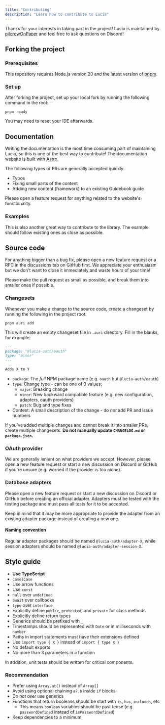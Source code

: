 ```yaml
---
title: "Contributing"
description: "Learn how to contribute to Lucia"
---
```


Thanks for your interests in taking part in the project! Lucia is maintained by [pilcrowOnPaper](https://github.com/pilcrowOnPaper) and feel free to ask questions on Discord!

## Forking the project

### Prerequisites

This repository requires Node.js version 20 and the latest version of [pnpm](https://pnpm.io).

### Set up

After forking the project, set up your local fork by running the following command in the root:

```
pnpm ready
```

You may need to reset your IDE afterwards.

## Documentation

Writing the documentation is the most time consuming part of maintaining Lucia, so this is one of the best way to contribute! The documentation website is built with [Astro](https://astro.build).

The following types of PRs are generally accepted quickly:

- Typos
- Fixing small parts of the content
- Adding new content (framework) to an existing Guidebook guide

Please open a feature request for anything related to the website's functionality.

### Examples

This is also another great way to contribute to the library. The example should follow existing ones as close as possible.

## Source code

For anything bigger than a bug fix, please open a new feature request or a RFC in the discussions tab on GitHub first. We appreciate your enthusiasm but we don't want to close it immediately and waste hours of your time!

Please make the pull request as small as possible, and break them into smaller ones if possible.

### Changesets

Whenever you make a change to the source code, create a changeset by running the following in the project root:

```
pnpm auri add
```

This will create an empty changeset file in `.auri` directory. Fill in the blanks, for example:

```md
---
package: "@lucia-auth/oauth"
type: "minor"
---

Adds X to Y
```

- `package`: The _full_ NPM package name (e.g. `oauth` but `@lucia-auth/oauth`)
- `type`: Change type - can be one of 3 values:
  - `major`: Breaking change
  - `minor`: New backward compatible feature (e.g. new configuration, adapters, oauth providers)
  - `patch`: Bug and type fixes
- Content: A small description of the change - do _not_ add PR and issue numbers

If you've added multiple changes and cannot break it into smaller PRs, create multiple changesets. **Do not manually update `CHANGELOG.md` or `package.json`.**

### OAuth provider

We are generally lenient on what providers we accept. However, please open a new feature request or start a new discussion on Discord or GitHub if you're unsure (e.g. worried if the provider is too niche).

### Database adapters

Please open a new feature request or start a new discussion on Discord or GitHub before creating an official adapter. Adapters must be tested with the testing package and must pass all tests for it to be accepted.

Keep in mind that it may be more appropriate to provide the adapter from an existing adapter package instead of creating a new one.

#### Naming convention

Regular adapter packages should be named `@lucia-auth/adapter-X`, while session adapters should be named `@lucia-auth/adapter-session-X`.

## Style guide

- **Use TypeScript**
- `camelCase`
- Use arrow functions
- Use `const`
- `null` over `undefined`
- `await` over callbacks
- `type` over `interface`
- Explicitly define `public`, `protected`, and `private` for class methods
- Explicitly define return types
- Generics should be prefixed with `_`
- Timestamps should be represented with `Date` or in milliseconds with `number`
- Paths in import statements must have their extensions defined
- Use `import type { X }` instead of `import { type X }`
- No default exports
- No more than 3 parameters in a function

In addition, unit tests should be written for critical components.

### Recommendation

- Prefer using `Array.at()` instead of `Array[]`
- Avoid using optional chaining `a?.b` inside `if` blocks
- Do not over use generics
- Functions that return booleans should be start with `is`, `has`, `includes`, etc
  - This means `boolean` variables should be past tense (e.g. `passwordDefined` instead of `isPasswordDefined`)
- Keep dependencies to a minimum
